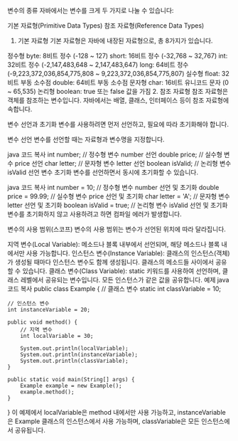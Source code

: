 변수의 종류
자바에서는 변수를 크게 두 가지로 나눌 수 있습니다:

기본 자료형(Primitive Data Types)
참조 자료형(Reference Data Types)
1. 기본 자료형
기본 자료형은 자바에 내장된 자료형으로, 총 8가지가 있습니다.

정수형
byte: 8비트 정수 (-128 ~ 127)
short: 16비트 정수 (-32,768 ~ 32,767)
int: 32비트 정수 (-2,147,483,648 ~ 2,147,483,647)
long: 64비트 정수 (-9,223,372,036,854,775,808 ~ 9,223,372,036,854,775,807)
실수형
float: 32비트 부동 소수점
double: 64비트 부동 소수점
문자형
char: 16비트 유니코드 문자 (0 ~ 65,535)
논리형
boolean: true 또는 false 값을 가짐
2. 참조 자료형
참조 자료형은 객체를 참조하는 변수입니다. 자바에서는 배열, 클래스, 인터페이스 등이 참조 자료형에 속합니다.

변수 선언과 초기화
변수를 사용하려면 먼저 선언하고, 필요에 따라 초기화해야 합니다.

변수 선언
변수를 선언할 때는 자료형과 변수명을 지정합니다.

java
코드 복사
int number;  // 정수형 변수 number 선언
double price;  // 실수형 변수 price 선언
char letter;  // 문자형 변수 letter 선언
boolean isValid;  // 논리형 변수 isValid 선언
변수 초기화
변수를 선언하면서 동시에 초기화할 수 있습니다.

java
코드 복사
int number = 10;  // 정수형 변수 number 선언 및 초기화
double price = 99.99;  // 실수형 변수 price 선언 및 초기화
char letter = 'A';  // 문자형 변수 letter 선언 및 초기화
boolean isValid = true;  // 논리형 변수 isValid 선언 및 초기화
변수를 초기화하지 않고 사용하려고 하면 컴파일 에러가 발생합니다.

변수의 사용 범위(스코프)
변수의 사용 범위는 변수가 선언된 위치에 따라 달라집니다.

지역 변수(Local Variable): 메소드나 블록 내부에서 선언되며, 해당 메소드나 블록 내에서만 사용 가능합니다.
인스턴스 변수(Instance Variable): 클래스의 인스턴스(객체)가 생성될 때마다 인스턴스 변수도 함께 생성됩니다. 클래스의 메소드들 사이에서 공유할 수 있습니다.
클래스 변수(Class Variable): static 키워드를 사용하여 선언하며, 클래스 레벨에서 공유되는 변수입니다. 모든 인스턴스가 같은 값을 공유합니다.
예제
java
코드 복사
public class Example {
    // 클래스 변수
    static int classVariable = 10;

    // 인스턴스 변수
    int instanceVariable = 20;

    public void method() {
        // 지역 변수
        int localVariable = 30;

        System.out.println(localVariable);
        System.out.println(instanceVariable);
        System.out.println(classVariable);
    }

    public static void main(String[] args) {
        Example example = new Example();
        example.method();
    }
}
이 예제에서 localVariable은 method 내에서만 사용 가능하고, instanceVariable은 Example 클래스의 인스턴스에서 사용 가능하며, classVariable은 모든 인스턴스에서 공유됩니다.


